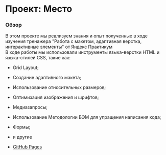 # Проект: Место

### Обзор
В этом проекте мы реализуем знания и опыт полученные в ходе изучения тренажера "Работа с макетом, адаптивная верстка, интерактивные элементы" от Яндекс Практикум\
В ходе работы мы использовали инструменты языка-верстки HTML и языка-стилей CSS, такие как:<br>
* Grid Layout;
* Создание адаптивного макета;
* Использование относительных размеров;
* Оптимизация изображения и шрифтов;
* Медиазапросы;
* Использование Методологии БЭМ для упращения написания кода;
* Формы;
* и другие

* [GitHub Pages](https://danieshah.github.io/yet-another-project/)